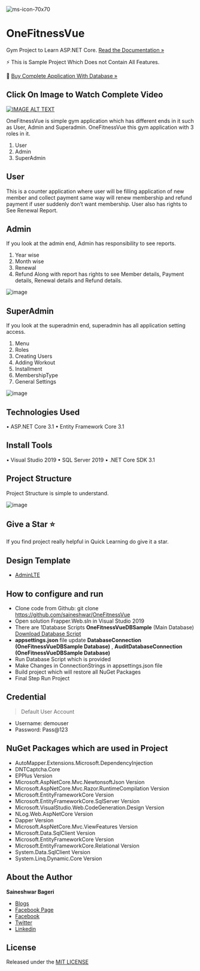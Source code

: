 ![ms-icon-70x70](https://user-images.githubusercontent.com/8281689/125163479-f9688a80-e1aa-11eb-8879-507baddc57a2.png)

# OneFitnessVue  

Gym Project to Learn ASP.NET Core. [Read the Documentation »](https://tutexchange.com/simple-gym-application-in-asp-net-core) 

⚡️	This is Sample Project Which Does not Contain All Features.

🔗 [Buy Complete Application With Database »](https://saipay.stores.instamojo.com/product/505562/onefitnessvue)

## Click On Image to Watch Complete Video
[![IMAGE ALT TEXT](https://github.com/saineshwar/OneFitnessVue/blob/main/K81BPM.gif)](https://youtu.be/2yPow8HVnyc "Video Title")

OneFitnessVue is simple gym application which has different ends in it such as User, Admin and Superadmin. 
OneFitnessVue this gym application with 3 roles in it. 
1.	User
2.	Admin
3.	SuperAdmin


## User
This is a counter application where user will be filling application of new member and collect payment same way will renew membership and refund payment if user suddenly don’t want membership. User also has rights to See Renewal Report.



## Admin
If you look at the admin end, Admin has responsibility to see reports. 
1.	Year wise
2.	Month wise
3.	Renewal 
4.	Refund 
Along with report has rights to see Member details, Payment details, Renewal details and Refund details.

![image](https://user-images.githubusercontent.com/8281689/125163290-210b2300-e1aa-11eb-8494-40d9a1b8a3da.png)


## SuperAdmin
If you look at the superadmin end, superadmin has all application setting access. 
1.	Menu
2.	Roles
3.	Creating Users
4.	Adding Workout
5.	Installment
6.	MembershipType
7.	General Settings

![image](https://user-images.githubusercontent.com/8281689/125163300-2c5e4e80-e1aa-11eb-855e-11ab9025172c.png)

## Technologies Used
•	ASP.NET Core 3.1
•	Entity Framework Core 3.1

## Install Tools
•	Visual Studio 2019
•	SQL Server 2019
•	.NET Core SDK 3.1

## Project Structure
Project Structure is simple to understand.

![image](https://user-images.githubusercontent.com/8281689/125163322-3ed88800-e1aa-11eb-96d7-2b612d0e314d.png)

## Give a Star ⭐️
If you find project really helpful in Quick Learning do give it a star. 

## Design Template
* [AdminLTE](https://github.com/ColorlibHQ/AdminLTE) 

## How to configure and run
* Clone code from Github: git clone https://github.com/saineshwar/OneFitnessVue
* Open solution Frapper.Web.sln in Visual Studio 2019
* There are 1Database Scripts **OneFitnessVueDBSample** (Main Database) [Download Database Script](https://github.com/saineshwar/OneFitnessVue/tree/main/DatabaseScript)
* **appsettings.json** file update **DatabaseConnection (OneFitnessVueDBSample Database)** , **AuditDatabaseConnection (OneFitnessVueDBSample Database)**
* Run Database Script which is provided
* Make Changes in ConnectionStrings in appsettings.json file
* Build project which will restore all NuGet Packages
* Final Step Run Project

## Credential

> Default User Account
* Username: demouser
* Password: Pass@123

## NuGet Packages which are used in Project
* AutoMapper.Extensions.Microsoft.DependencyInjection 
* DNTCaptcha.Core 
* EPPlus Version
* Microsoft.AspNetCore.Mvc.NewtonsoftJson Version
* Microsoft.AspNetCore.Mvc.Razor.RuntimeCompilation Version
* Microsoft.EntityFrameworkCore Version
* Microsoft.EntityFrameworkCore.SqlServer Version
* Microsoft.VisualStudio.Web.CodeGeneration.Design Version
* NLog.Web.AspNetCore Version
* Dapper Version
* Microsoft.AspNetCore.Mvc.ViewFeatures Version
* Microsoft.Data.SqlClient Version
* Microsoft.EntityFrameworkCore Version
* Microsoft.EntityFrameworkCore.Relational Version
* System.Data.SqlClient Version
* System.Linq.Dynamic.Core Version

## About the Author
**Saineshwar Bageri**
* [Blogs](https://tutexchange.com/)  
* [Facebook Page](https://www.facebook.com/CodewithSai)  
* [Facebook](https://www.facebook.com/saineshwar.bageri)  
* [Twitter](https://twitter.com/saihacksoft)  
* [Linkedin](https://www.linkedin.com/in/saineshwar-bageri-mvp-35200440)  

## License
Released under the [MIT LICENSE](https://github.com/saineshwar/OneFitnessVue/blob/main/LICENSE)

